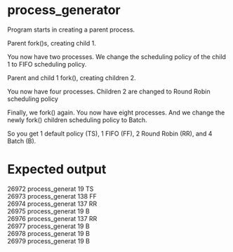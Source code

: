 # process_generator


Program starts in creating a parent process.

Parent fork()s, creating child 1.

You now have two processes. We change the scheduling policy of the child 1 to FIFO scheduling policy.


Parent and child 1 fork(), creating children 2.

You now have four processes. Children 2 are changed to Round Robin scheduling policy


Finally, we fork() again. You now have eight processes. And we change the newly fork() children scheduling policy to Batch.


So you get 1 default policy (TS), 1 FIFO (FF), 2 Round Robin (RR), and 4 Batch (B).



# Expected output
26972 process_generat  19 TS\
26973 process_generat 138 FF\
26974 process_generat 137 RR\
26975 process_generat  19 B\
26976 process_generat 137 RR\
26977 process_generat  19 B\
26978 process_generat  19 B\
26979 process_generat  19 B

